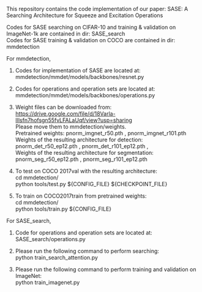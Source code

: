 This repository contains the code implementation of our paper: SASE: A Searching Architecture for Squeeze and Excitation Operations
  
Codes for SASE searching on CIFAR-10 and training & validation on ImageNet-1k are contained in dir: SASE_search  
Codes for SASE training & validation on COCO are contained in dir: mmdetection

For mmdetection,
1. Codes for implementation of SASE are located at: mmdetection/mmdet/models/backbones/resnet.py  

2. Codes for operations and operation sets are located at: mmdetection/mmdet/models/backbones/operations.py  

3. Weight files can be downloaded from: https://drive.google.com/file/d/18Varla-lIlsfn7hofsgn55fvLFALaUqf/view?usp=sharing  
    Please move them to mmdetection/weights.  
	Pretrained weights: pnorm_imgnet_r50.pth , pnorm_imgnet_r101.pth  
	Weights of the resulting architecture for detection: pnorm_det_r50_ep12.pth , pnorm_det_r101_ep12.pth ,  
	Weights of the resulting architecture for segmentation: pnorm_seg_r50_ep12.pth , pnorm_seg_r101_ep12.pth

4. To test on COCO 2017val with the resulting architecture:  
	cd mmdetection/  
	python tools/test.py ${CONFIG_FILE} ${CHECKPOINT_FILE}  

5. To train on COCO2017train from pretrained weights:  
	cd mmdetection/  
	python tools/train.py ${CONFIG_FILE}  


For SASE_search,  
1. Code for operations and operation sets are located at: SASE_search/operations.py  

2. Please run the following command to perform searching:  
python train_search_attention.py  

3. Please run the following command to perform training and validation on ImageNet:  
python train_imagenet.py  